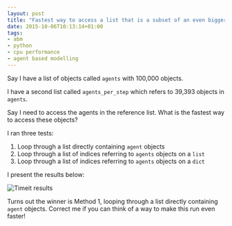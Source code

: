 ```yaml
---
layout: post
title: "Fastest way to access a list that is a subset of an even bigger list"
date: 2015-10-06T10:13:14+01:00
tags:
- abm
- python
- cpu performance
- agent based modelling
---
```


Say I have a list of objects called `agents` with 100,000 objects.

I have a second list called `agents_per_step` which refers to 39,393 objects in `agents`.

Say I need to access the agents in the reference list. What is the fastest way to access these objects?

I ran three tests:

1. Loop through a list directly containing `agent` objects
2. Loop through a list of indices referring to `agents` objects on a `list`
3. Loop through a list of indices referring to `agents` objects on a `dict`
 
I present the results below:

![Timeit results][timeit]

Turns out the winner is Method 1, looping through a list directly containing `agent` objects. Correct me if you can think of a way to make this run even faster!

[timeit]:/images/timeit.png
